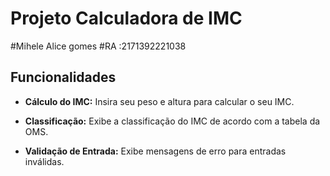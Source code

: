 # Projeto Calculadora de IMC

#Mihele Alice gomes
#RA :2171392221038

## Funcionalidades

- **Cálculo do IMC:** Insira seu peso e altura para calcular o seu IMC.

- **Classificação:** Exibe a classificação do IMC de acordo com a tabela da OMS.

- **Validação de Entrada:** Exibe mensagens de erro para entradas inválidas.

